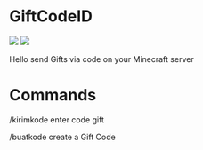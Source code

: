 # GiftCodeID

<a href="https://poggit.pmmp.io/p/GiftCodeID"><img src="https://poggit.pmmp.io/shield.state/GiftCodeID"></a>
<img src="https://github.com/NurAzliYT/GiftCodeID/blob/main/1611205.png">
<p>Hello send Gifts via code on your Minecraft server</p>

# Commands

<p>/kirimkode enter code gift</p>
<p>/buatkode create a Gift Code</p>
